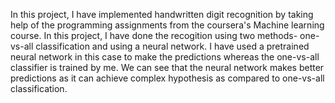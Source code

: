 In this project, I have implemented handwritten digit recognition by taking help of the programming assignments from the coursera's Machine learning course. In this project, I have done the recogition using two methods- one-vs-all classification and using a neural network. I have used a pretrained neural network in this case to make the predictions whereas the one-vs-all classifier is trained by me. We can see that the neural network makes better predictions as it can achieve complex hypothesis as compared to one-vs-all classification.
